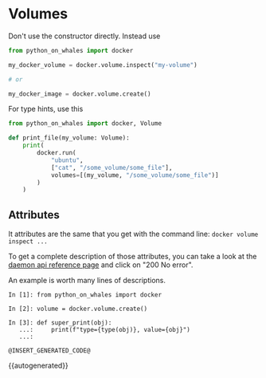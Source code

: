 # Volumes

Don't use the constructor directly. Instead use 
```python
from python_on_whales import docker

my_docker_volume = docker.volume.inspect("my-volume")

# or

my_docker_image = docker.volume.create()
```
For type hints, use this

```python
from python_on_whales import docker, Volume

def print_file(my_volume: Volume):
    print(
        docker.run(
            "ubuntu", 
            ["cat", "/some_volume/some_file"],
            volumes=[(my_volume, "/some_volume/some_file")]
        )
    )
```


## Attributes

It attributes are the same that you get with the command line:
`docker volume inspect ...`

To get a complete description of those attributes, you 
can take a look at 
the [daemon api reference page](https://docs.docker.com/engine/api/v1.40/#operation/VolumeInspect) 
and click on "200 No error".

An example is worth many lines of descriptions.

```
In [1]: from python_on_whales import docker

In [2]: volume = docker.volume.create()

In [3]: def super_print(obj):
   ...:     print(f"type={type(obj)}, value={obj}")
   ...:

@INSERT_GENERATED_CODE@
```

{{autogenerated}}
